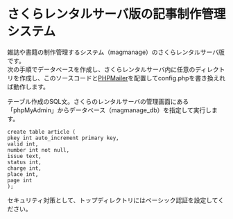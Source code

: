 # さくらレンタルサーバ版の記事制作管理システム
雑誌や書籍の制作管理するシステム（magmanage）のさくらレンタルサーバ版です。  
次の手順でデータベースを作成し、さくらレンタルサーバ内に任意のディレクトリを作成し、このソースコードと[PHPMailer](https://github.com/Synchro/PHPMailer.git)を配置してconfig.phpを書き換えれば動作します。 

テーブル作成のSQL文。さくらのレンタルサーバの管理画面にある「phpMyAdmin」からデータベース（magmanage_db）を指定して実行します。
```
create table article (
pkey int auto_increment primary key,
valid int,
number int not null,
issue text,
status int,
charge int,
place int,
page int
); 
```
セキュリティ対策として、トップディレクトリにはベーシック認証を設定してください。
